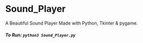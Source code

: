 # Sound_Player
A Beautiful Sound Player Made with Python, Tkinter & pygame.

##### To Run: ``` python3 Sound_Player.py ```
